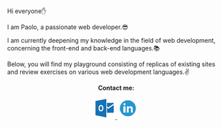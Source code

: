 <p>Hi everyone✋ </p>
<p>I am Paolo, a passionate web developer.😎</p>
<p>I am currently deepening my knowledge in the field of web development, concerning the front-end and back-end languages.📚 </p>
<p>Below, you will find my playground consisting of replicas of existing sites and review exercises on various web development languages.✌️</p>
<div align=center>
    <p><strong>Contact me:</strong></p>
    <a href="mailto:p.suero@outlook.it">
        <img width=50px  height=50px src="https://github.com/p-suero/p-suero/blob/master/img/outlook.jpg" alt="">
    </a>
    <a href="https://www.linkedin.com/in/paolo-suero/">
        <img width=50px height=50px src="https://github.com/p-suero/p-suero/blob/master/img/linkedin.png" alt="">
    </a>
<div>

